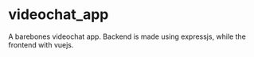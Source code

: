 # videochat_app

A barebones videochat app. Backend is made using expressjs, while the frontend
with vuejs.
